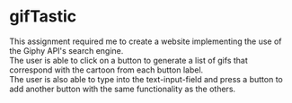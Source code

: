 # gifTastic

This assignment required me to create a website implementing the use of the Giphy API's search engine.\
The user is able to click on a button to generate a list of gifs that correspond with the cartoon from each button label.\
The user is also able to type into the text-input-field and press a button to add another button with the same functionality as the others.
